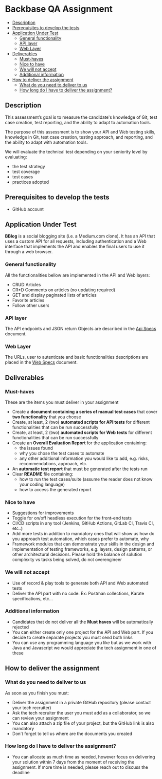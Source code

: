 # Backbase QA Assignment

* [Description](#description)
* [Prerequisites to develop the tests](#prerequisites-to-develop-the-tests)
* [Application Under Test](#application-under-test)
  * [General functionality](#general-functionality) 
  * [API layer](#api-layer)
  * [Web Layer](##web-layer)
* [Deliverables](#deliverables)
  * [Must-haves](#must-haves)
  * [Nice to have](#nice-to-have)
  * [We will not accept](#we-will-not-accept)
  * [Additional information](#additional-information)
* [How to deliver the assignment](how-to-deliver-the-assignment)
  * [What do you need to deliver to us](#what-do-you-need-to-deliver-to-us)
  * [How long do I have to deliver the assignment?](#how-long-do-i-have-to-deliver-the-assignment)

##  Description

This assessment’s goal is to measure the candidate's knowledge of Git, test case creation, test reporting, and the ability to adapt to automation tools.

The purpose of this assessment is to show your API and Web testing skills, knowledge in Git, test case creation, testing approach, and reporting, and the ability to adapt with automation tools.

We will evaluate the technical test depending on your seniority level by evaluating:

* the test strategy
* test coverage
* test cases
* practices adopted

## Prerequisites to develop the tests
- GitHub account

## Application Under Test

**BBlog** is a social blogging site (i.e. a Medium.com clone).
It has an API that uses a custom API for all requests, including authentication and a Web interface that implements the API and enables the final users to use it through a web browser.

### General functionality

All the functionalities bellow are implemented in the API and Web layers:

- CRUD Articles
- CR*D Comments on articles (no updating required)
- GET and display paginated lists of articles
- Favorite articles
- Follow other users

### API layer

The API endpoints and JSON return Objects are described in the [Api Specs](api-specs.md) document.

### Web Layer

The URLs, user to autenticate and basic functionalities descriptions are placed in the [Web Specs](web-specs.md) document.

## Deliverables

### Must-haves

These are the items you must deliver in your assignment

* Create a **document containing a series of manual test cases** that cover **two functionality** that you choose
* Create, at least, 2 (two) **automated scripts for API tests** for different functionalities that can be run successfully
* Create, at least, 2 (two) **automated scripts for Web tests** for different functionalities that can be run successfully
* Create an **Overall Evaluation Report** for the application containing:
   * the issues found
   * why you chose the test cases to automate
   * any other additional information you would like to add, e.g. risks, recommendations, approach, etc.
* An **automatic test report** that must be generated after the tests run 
* Clear **README** file containing:
   * how to run the test cases/suite (assume the reader does not know your coding language)
   * how to access the generated report

### Nice to have
* Suggestions for improvements
* Toggle for on/off headless execution for the front-end tests
* CI/CD scripts in any tool (Jenkins, GitHub Actions, GitLab CI, Travis CI, etc..)
* Add more tests in addition to mandatory ones that will show us how do you approach test automation, which cases prefer to automate, why
* Framework modules that can demonstrate your skills in the design and implementation of testing frameworks, e.g. layers, design patterns, or other architectural decisions. Please hold the balance of solution complexity vs tasks being solved, do not overengineer

### We will not accept
* Use of record & play tools to generate both API and Web automated tests
* Deliver the API part with no code. Ex: Postman collections, Karate specifications, etc...

### Additional information
* Candidates that do not deliver all the **Must haves** will be automatically rejected
* You can either create only one project for the API and Web part. If you decide to create separate projects you must send both links
* You can use any programming language you like but as we work with Java and Javascript we would appreciate the tech assignment in one of these

## How to deliver the assignment

### What do you need to deliver to us
As soon as you finish you must:

* Deliver the assignment in a private GitHub repository (please contact your tech recruiter)
* Ask the tech recruiter the user you must add as a collaborator, so we can review your assignment
* You can also attach a zip file of your project, but the GitHub link is also mandatory
* Don't forget to tell us where are the documents you created

### How long do I have to deliver the assignment?

* You can allocate as much time as needed, however focus on delivering your solution within 7 days from the moment of receiving the assignment. If more time is needed, please reach out to discuss the deadline